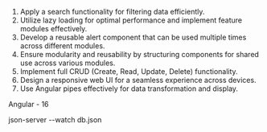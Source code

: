 <!-- according to following points work done  -->

1) Apply a search functionality for filtering data efficiently.
2) Utilize lazy loading for optimal performance and implement feature modules effectively.
3) Develop a reusable alert component that can be used multiple times across different modules.
4) Ensure modularity and reusability by structuring components for shared use across various modules.
5) Implement full CRUD (Create, Read, Update, Delete) functionality.
6) Design a responsive web UI for a seamless experience across devices.
7) Use Angular pipes effectively for data transformation and display.


<!-- versions -->

Angular - 16

<!-- api endpoint unavailble so  used the json server  -->
<!-- for starting json jerver used please following cammand -->
json-server --watch db.json